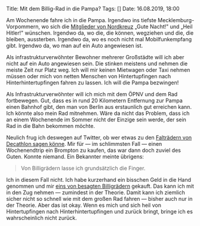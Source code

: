 Title: Mit dem Billig-Rad in die Pampa?
Tags: []
Date: 16.08.2019, 18:00

Am Wochenende fahre ich in die Pampa. Irgendwo ins tiefste Mecklemburg-Vorpommern, wo sich die [Mitglieder von Nordkreuz](https://de.m.wikipedia.org/wiki/Nordkreuz) „Gute Nacht!" und „Heil Hitler!" wünschen. Irgendwo da, wo die, die können, wegziehen und die, die bleiben, aussterben. Irgendwo da, wo es noch nicht mal Mobilfunkempfang gibt. Irgendwo da, wo man auf ein Auto angewiesen ist. 

Als infrastrukturverwöhnter Bewohner mehrerer Großstädte will ich aber nicht auf ein Auto angewiesen sein. Die stinken meistens und nehmen die meiste Zeit nur Platz weg. Ich will mir keinen Mietwagen oder Taxi nehmen müssen oder mich von netten Menschen von Hintertupfingen nach Hinterhintertupfingen fahren zu lassen. Ich will die Pampa bezwingen!

Als Infrastrukturverwöhnter will ich mich mit dem ÖPNV und dem Rad fortbewegen. Gut, dass es in rund 20 Kilometern Entfernung zur Pampa einen Bahnhof gibt, den man von Berlin aus erstaunlich gut erreichen kann. Ich könnte also mein Rad mitnehmen. Wäre da nicht das Problem, dass ich an einem Wochenende im Sommer nicht der Einzige sein werde, der sein Rad in die Bahn bekommen möchte.

Neulich frug ich deswegen auf Twitter, ob wer etwas zu den [Falträdern von Decathlon sagen könne](https://twitter.com/zeitschlag/status/1160935736390180869). Mir für — im schlimmsten Fall — einen Wochenendtrip ein Brompton zu kaufen, das war dann doch zuviel des Guten. Konnte niemand. Ein Bekannter meinte übrigens:

> Von Billigrädern lasse ich grundsätzlich die Finger.

Ich in diesem Fall nicht. Ich habe kurzerhand ein bisschen Geld in die Hand genommen und mir [eins von besagten Billigrädern](https://www.decathlon.de/p/faltrad-klapprad-20-tilt-500/_/R-p-120070) gekauft. Das kann ich mit in den Zug nehmen — zumindest in der Theorie. Damit kann ich ziemlich sicher nicht so schnell wie mit dem großen Rad fahren — bisher auch nur in der Theorie. Aber das ist okay. Wenn es mich und sich heil von Hintertupfingen nach Hinterhintertupfingen und zurück bringt, bringe ich es wahrscheinlich nicht zurück.